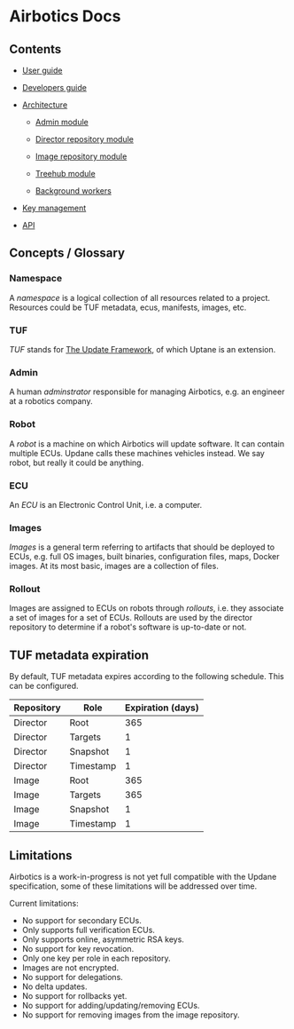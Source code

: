 # Airbotics Docs


## Contents

- [User guide](user-guide.md)

- [Developers guide](developers-guide.md)

- [Architecture](architecture.md)

    - [Admin module](modules/admin.md)

    - [Director repository module](modules/director-repository.md)

    - [Image repository module](modules/image-repository.md)

    - [Treehub module](modules/treehub.md)

    - [Background workers](modules/background-workers.md)

- [Key management](key-management.md)

- [API](api.md)


## Concepts / Glossary

### Namespace

A _namespace_ is a logical collection of all resources related to a project. Resources could be TUF metadata, ecus, manifests, images, etc.

### TUF

_TUF_ stands for [The Update Framework](https://theupdateframework.com/), of which Uptane is an extension.

### Admin

A human _adminstrator_ responsible for managing Airbotics, e.g. an engineer at a robotics company.

### Robot

A _robot_ is a machine on which Airbotics will update software. It can contain multiple ECUs. Updane calls these machines vehicles instead. We say robot, but really it could be anything.

### ECU

An _ECU_ is an Electronic Control Unit, i.e. a computer.

### Images

_Images_ is a general term referring to artifacts that should be deployed to ECUs, e.g. full OS images, built binaries, configuration files, maps, Docker images. At its most basic, images are a collection of files.

### Rollout

Images are assigned to ECUs on robots through _rollouts_, i.e. they associate a set of images for a set of ECUs. Rollouts are used by the director repository to determine if a robot's software is up-to-date or not. 


## TUF metadata expiration

By default, TUF metadata expires according to the following schedule. This can be configured.

| Repository | Role      | Expiration (days) |
| ---------- | --------- | ----------------- |
| Director   | Root      | 365               |
| Director   | Targets   | 1                 |
| Director   | Snapshot  | 1                 |
| Director   | Timestamp | 1                 |
| Image      | Root      | 365               |
| Image      | Targets   | 365               |
| Image      | Snapshot  | 1                 |
| Image      | Timestamp | 1                 |


## Limitations

Airbotics is a work-in-progress is not yet full compatible with the Updane specification, some of these limitations will be addressed over time. 

Current limitations:
- No support for secondary ECUs.
- Only supports full verification ECUs.
- Only supports online, asymmetric RSA keys.
- No support for key revocation.
- Only one key per role in each repository.
- Images are not encrypted.
- No support for delegations.
- No delta updates.
- No support for rollbacks yet.
- No support for adding/updating/removing ECUs.
- No support for removing images from the image repository.
